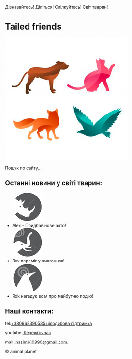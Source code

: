 <!DOCTYPE html>
<html lang="ru">
	<head>
		<meta http-equiv="content-type" content="text/html;charset=UTF-8" />
	<head>
	<body>
		<p>Дізнавайтесь! Діліться! Спілкуйтесь! Світ тварин!</p>
		<h1>Tailed friends</h1>
		<img src="img/logo_03.png" alt="">
		<p>Пошук по сайту...</p>
		<h2> Останні новини у світі тварин:</h2>
		<ul>
			<img src="img/avatar_1.png" alt="">
			<li>Alex -	Придбав нове авто!</li> 
			<img src="img/avatar_2.png" alt="">
			<li>Rex переміг у змаганнях!</li>
			<img src="img/avatar_3.png" alt="">
			<li>Rok нагадує всім про майбутню подію!</li> 
		</ul>
		<h2>Наші контакти:</h2>
		<p>tel:<a href="tel:+380968390535">+380968390535 цілодобова підтримка</a></p>
		<p>youtube:<a href="https://www.youtube.com/watch?v=-BJsomFxUrM"> бережіть нас</a></p>
		<p>mail:<a href="https://mail.google.com/mail/u/0/?tab=rm#inbox"> nasim610890@gmail.com.</a></p>
		<p>© animal planet </p>
	</body>
</html>